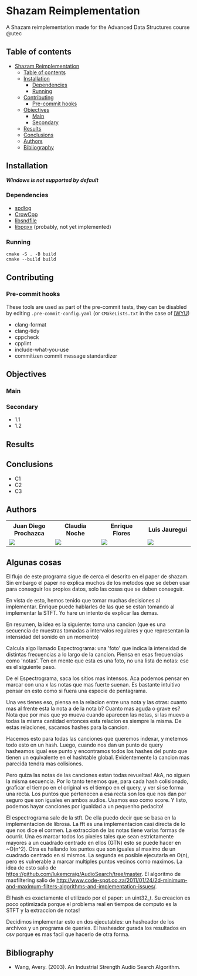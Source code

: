 # Shazam Reimplementation

A Shazam reimplementation made for the Advanced Data Structures course @utec

## Table of contents

<!--toc:start-->

- [Shazam Reimplementation](#shazam-reimplementation)
  - [Table of contents](#table-of-contents)
  - [Installation](#installation)
    - [Dependencies](#dependencies)
    - [Running](#running)
  - [Contributing](#contributing)
    - [Pre-commit hooks](#pre-commit-hooks)
  - [Objectives](#objectives)
    - [Main](#main)
    - [Secondary](#secondary)
  - [Results](#results)
  - [Conclusions](#conclusions)
  - [Authors](#authors)
  - [Bibliography](#bibliography)
  <!--toc:end-->

## Installation

**_Windows is not supported by default_**

### Dependencies

- [spdlog](https://github.com/gabime/spdlog)
- [CrowCpp](https://github.com/CrowCpp/Crow)
- [libsndfile](https://github.com/libsndfile/libsndfile)
- [libpqxx](https://github.com/jtv/libpqxx) (probably, not yet implemented) <!--TODO: revisit after db connection-->

### Running

```
cmake -S . -B build
cmake --build build
```

## Contributing

### Pre-commit hooks

These tools are used as part of the pre-commit tests, they can be disabled by editing `.pre-commit-config.yaml` (or `CMakeLists.txt` in the case of [IWYU](https://github.com/include-what-you-use/include-what-you-use?tab=readme-ov-file#using-with-cmake))

- clang-format
- clang-tidy
- cppcheck
- cpplint
- include-what-you-use
- commitizen
  commit message standardizer

## Objectives

### Main

### Secondary

- 1.1
- 1.2

## Results

## Conclusions

- C1
- C2
- C3

## Authors

<table>
    <tr >
        <th style="width:24%;">Juan Diego Prochazca</th>
        <th style="width:24%;">Claudia Noche</th>
        <th style="width:24%;">Enrique Flores</th>
        <th style="width:24%;">Luis Jauregui</th>
    </tr>
    <tr >
        <td><a href="https://github.com/AaronCS25"><img src="https://avatars.githubusercontent.com/u/102536323?s=400&v=4"></a></td>
        <td><a href="https://github.com/Enriquefft"><img src="https://avatars.githubusercontent.com/u/60308719?v=4"></a></td>
        <td><a href="https://github.com/AaronCS25"><img src="https://avatars.githubusercontent.com/u/102536323?s=400&v=4"></a></td>
        <td><a href="https://github.com/Enriquefft"><img src="https://avatars.githubusercontent.com/u/60308719?v=4"></a></td>
    </tr>
</table>

## Algunas cosas

El flujo de este programa sigue de cerca el descrito en el paper de shazam. Sin embargo el paper no explica muchos de los metodos que se deben usar para conseguir los propios datos, solo las cosas que se deben conseguir.

En vista de esto, hemos tenido que tomar muchas decisiones al implementar. Enrique puede hablarles de las que se estan tomando al implementar la STFT. Yo hare un intento de explicar las demas.

En resumen, la idea es la siguiente: 
  toma una cancion (que es una secuencia de muestras tomadas a intervalos regulares y que representan la intensidad del sonido en un momento)

  Calcula algo llamado Espectrograma: una 'foto' que indica la intensidad de distintas frecuencias a lo largo de la cancion. Piensa en esas frecuencias como 'notas'. Ten en mente que esta es una foto, no una lista de notas: ese es el siguiente paso.

  De el Espectrograma, saca los sitios mas intensos. Aca podemos pensar en marcar con una x las notas que mas fuerte suenan. Es bastante intuitivo pensar en esto como si fuera una especie de pentagrama.

  Una ves tienes eso, piensa en la relacion entre una nota y las otras: cuanto mas al frente esta la nota a de la nota b? Cuanto mas aguda o grave es? Nota que por mas que yo mueva cuando aparecen las notas, si las muevo a todas la misma cantidad entonces esta relacion es siempre la misma. De estas relaciones, sacamos hashes para la cancion.

  Hacemos esto para todas las canciones que queremos indexar, y metemos todo esto en un hash. Luego, cuando nos dan un punto de query hasheamos igual ese punto y encontramos todos los hashes del punto que tienen un equivalente en el hashtable global. Evidentemente la cancion mas parecida tendra mas colisiones.

  Pero quiza las notas de las canciones estan todas revueltas! AkA, no siguen la misma secuencia. Por lo tanto tenemos que, para cada hash colisionado, graficar el tiempo en el original vs el tiempo en el query, y ver si se forma una recta. Los puntos que pertenecen a esa recta son los que nos dan por seguro que son iguales en ambos audios. Usamos eso como score. Y listo, podemos hayar canciones por igualdad a un pequenho pedacito!

El espectrograma sale de la stft. De ella puedo decir que se basa en la implementacion de librosa. La fft es una implementacion casi directa de lo que nos dice el cormen.
La extraccion de las notas tiene varias formas de ocurrir. Una es marcar todos los pixeles tales que sean estrictamente mayores a un cuadrado centrado en ellos (GTN) esto se puede hacer en ~O(n^2). Otra es hallando los puntos que son iguales al maximo de un cuadrado centrado en si mismos. La segunda es posible ejecutarla en O(n), pero es vulnerable a marcar multiples puntos vecinos como maximos. La idea de esto salio de https://github.com/lukemcraig/AudioSearch/tree/master. El algoritmo de maxfiltering salio de http://www.code-spot.co.za/2011/01/24/2d-minimum-and-maximum-filters-algorithms-and-implementation-issues/. 

El hash es exactamente el utilizado por el paper: un uint32_t. Su creacion es poco optimizada porque el problema real en tiempos de computo es la STFT y la extraccion de notas!

Decidimos implementar esto en dos ejecutables: un hasheador de los archivos y un programa de queries. El hasheador gurada los resultados en csv porque es mas facil que hacerlo de otra forma.
## Bibliography

- Wang, Avery. (2003). An Industrial Strength Audio Search Algorithm.
